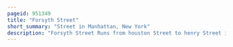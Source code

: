 ```yaml
---
pageid: 951349
title: "Forsyth Street"
short_summary: "Street in Manhattan, New York"
description: "Forsyth Street Runs from houston Street to henry Street in new York City's Borough of Manhattan. The street was named in 1817 for Lt. Colonel benjamin Forsyth."
---
```

